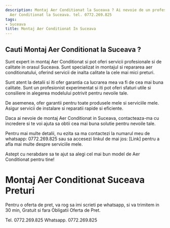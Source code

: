 ```yaml
---
description: Montaj Aer Conditionat la Suceava ? Ai nevoie de un profesionist in Montaj
  Aer Conditionat la Suceava. tel. 0772.269.825
tags:
- Suceava
title: Montaj Aer Conditionat In Suceava
---
```



## Cauti Montaj Aer Conditionat la Suceava ?

Sunt expert in montaj Aer Conditionat si pot oferi servicii profesionale si de calitate in orasul Suceava. Sunt specializat in montajul si repararea aer conditionatului, oferind servicii de inalta calitate la cele mai mici preturi. 

Sunt atent la detalii si iti ofer garantia ca lucrarea mea va fi de cea mai buna calitate. Sunt un profesionist experimentat si iti pot oferi sfaturi utile si consiliere in alegerea modelului potrivit pentru nevoile tale.

De asemenea, ofer garantii pentru toate produsele mele si serviciile mele. Asigur servicii de instalare si reparatii rapide si eficiente. 

Daca ai nevoie de montaj Aer Conditionat in Suceava, contacteaza-ma cu incredere si te voi ajuta sa obtii cea mai buna solutie pentru nevoile tale. 

Pentru mai multe detalii, nu ezita sa ma contactezi la numarul meu de whatsapp: 0772.269.825 sau sa accesezi linkul de mai jos: [Link] pentru a afla mai multe despre serviciile mele. 

Astept cu nerabdare sa te ajut sa alegi cel mai bun model de Aer Conditionat pentru tine!

# Montaj Aer Conditionat Suceava Preturi
Pentru o oferta de pret, va rog sa imi scrieti pe whatsapp, si va trimitem in 30 min, Gratuit si fara Obligatii Oferta de Pret.

Tel. 0772.269.825
Whatsapp. 0772.269.825